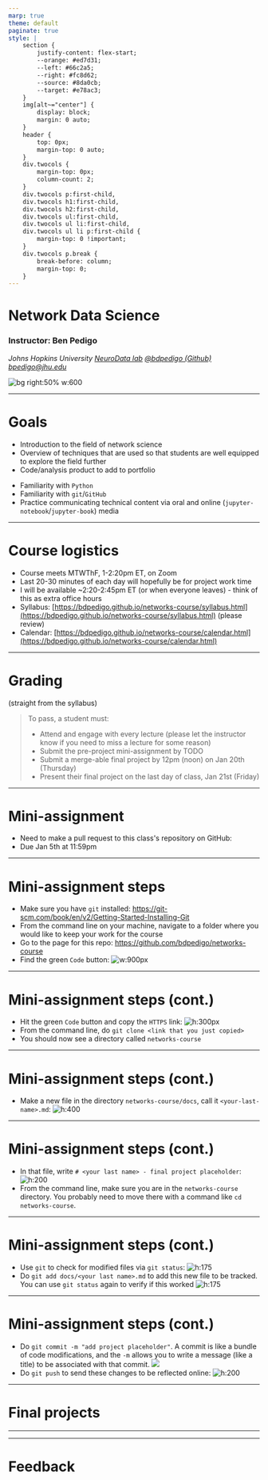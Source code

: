 ```yaml
---
marp: true
theme: default
paginate: true
style: |
    section {
        justify-content: flex-start;
        --orange: #ed7d31;
        --left: #66c2a5;
        --right: #fc8d62;
        --source: #8da0cb;
        --target: #e78ac3;
    }
    img[alt~="center"] {
        display: block;
        margin: 0 auto;
    }
    header {
        top: 0px;
        margin-top: 0 auto;
    }
    div.twocols {
        margin-top: 0px;
        column-count: 2;
    }
    div.twocols p:first-child,
    div.twocols h1:first-child,
    div.twocols h2:first-child,
    div.twocols ul:first-child,
    div.twocols ul li:first-child,
    div.twocols ul li p:first-child {
        margin-top: 0 !important;
    }
    div.twocols p.break {
        break-before: column;
        margin-top: 0;
    }
---
```



# Network Data Science


### Instructor: Ben Pedigo

_Johns Hopkins University_
_[NeuroData lab](https://neurodata.io/)_
[_@bdpedigo (Github)_](https://github.com/bdpedigo)
[_bpedigo@jhu.edu_](mailto:bpedigo@jhu.edu)

![bg right:50% w:600](./slide_images/hemibrain-layout.png)

---
# Goals

<div class="twocols">

- Introduction to the field of network science
- Overview of techniques that are used so that students are well equipped to explore the field further
- Code/analysis product to add to portfolio

<p class="break"></p>

- Familiarity with `Python`
- Familiarity with `git`/`GitHub`
- Practice communicating technical content via oral and online (`jupyter-notebook`/`jupyter-book`) media

</div>

---
# Course logistics

- Course meets MTWThF, 1-2:20pm ET, on Zoom
- Last 20-30 minutes of each day will hopefully be for project work time
- I will be available ~2:20-2:45pm ET (or when everyone leaves) - think of this as extra office hours
- Syllabus: [https://bdpedigo.github.io/networks-course/syllabus.html](https://bdpedigo.github.io/networks-course/syllabus.html) (please review)
- Calendar: [https://bdpedigo.github.io/networks-course/calendar.html](https://bdpedigo.github.io/networks-course/calendar.html)

---
# Grading
(straight from the syllabus)

> To pass, a student must: 
> - Attend and engage with every lecture (please let the instructor know if you need to miss a lecture for some reason)
> - Submit the pre-project mini-assignment by TODO
> - Submit a merge-able final project by 12pm (noon) on Jan 20th (Thursday)
> - Present their final project on the last day of class, Jan 21st (Friday)

---
# Mini-assignment
- Need to make a pull request to this class's repository on GitHub: []()
- Due Jan 5th at 11:59pm

--- 
# Mini-assignment steps
- Make sure you have `git` installed: https://git-scm.com/book/en/v2/Getting-Started-Installing-Git
- From the command line on your machine, navigate to a folder where you would like to keep your work for the course
- Go to the page for this repo: https://github.com/bdpedigo/networks-course
- Find the green `Code` button: 
  ![w:900px](./slide_images/git-page.png)

--- 
# Mini-assignment steps (cont.)
- Hit the green `Code` button and copy the `HTTPS` link: 
  ![h:300px](./slide_images/git-clone.png)
- From the command line, do `git clone <link that you just copied>`
- You should now see a directory called `networks-course`

---
# Mini-assignment steps (cont.)
- Make a new file in the directory `networks-course/docs`, call it `<your-last-name>.md`:
  ![h:400](./slide_images/nav-example-name-markdown.png)

---
# Mini-assignment steps (cont.)
- In that file, write `# <your last name> - final project placeholder`:
  ![h:200](./slide_images/name-example-markdown.png)
- From the command line, make sure you are in the `networks-course` directory. You probably need to move there with a command like `cd networks-course`. 

---
# Mini-assignment steps (cont.)
- Use `git` to check for modified files via `git status`: 
  ![h:175](./slide_images/git-status.png) 
- Do `git add docs/<your last name>.md` to add this new file to be tracked. You can use `git status` again to verify if this worked
  ![h:175](./slide_images/git-add.png) 

---
# Mini-assignment steps (cont.)
- Do `git commit -m "add project placeholder"`. A commit is like a bundle of code modifications, and the `-m` allows you to write a message (like a title) to be associated with that commit.
  ![](./slide_images/git-commit.png)
- Do `git push` to send these changes to be reflected online: 
  ![h:200](./slide_images/git-push.png)

---
# Final projects



--- 


--- 
# Feedback